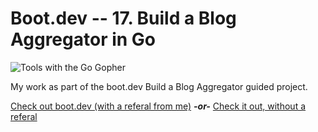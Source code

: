 # Boot.dev -- 17. Build a Blog Aggregator in Go

![Tools with the Go Gopher](https://storage.googleapis.com/qvault-webapp-dynamic-assets/course_assets/fbuH9HC.png)

My work as part of the boot.dev Build a Blog Aggregator guided project.

[Check out boot.dev (with a referal from me)](https://wzl.to/boot.dev)  ***-or-*** [Check it out, without a referal](https://wzl.to/boot.dev_noref)
